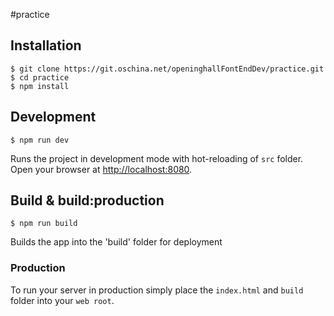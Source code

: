 #practice

## Installation
```
$ git clone https://git.oschina.net/openinghallFontEndDev/practice.git
$ cd practice
$ npm install
```

## Development
```
$ npm run dev
```
Runs the project in development mode with hot-reloading of `src` folder.
Open your browser at [http://localhost:8080](http://localhost:8080).

## Build & build:production
```
$ npm run build
```
Builds the app into the 'build' folder for deployment

### Production
To run your server in production simply place the `index.html` and `build` folder into
your `web root`.